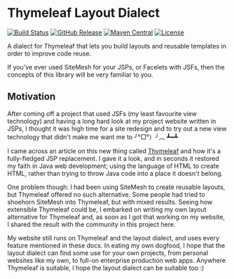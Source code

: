 
Thymeleaf Layout Dialect
========================

[![Build Status](https://travis-ci.org/ultraq/thymeleaf-layout-dialect.svg?branch=master)](https://travis-ci.org/ultraq/thymeleaf-layout-dialect)
[![GitHub Release](https://img.shields.io/github/release/ultraq/thymeleaf-layout-dialect.svg?maxAge=3600)](https://github.com/ultraq/thymeleaf-layout-dialect/releases/latest)
[![Maven Central](https://img.shields.io/maven-central/v/nz.net.ultraq.thymeleaf/thymeleaf-layout-dialect.svg?maxAge=3600)](http://search.maven.org/#search|ga|1|g%3A%22nz.net.ultraq.thymeleaf%22%20AND%20a%3A%22thymeleaf-layout-dialect%22)
[![License](https://img.shields.io/github/license/ultraq/thymeleaf-layout-dialect.svg?maxAge=2592000)](https://github.com/ultraq/thymeleaf-layout-dialect/blob/master/LICENSE.txt)

A dialect for Thymeleaf that lets you build layouts and reusable templates in
order to improve code reuse.

If you've ever used SiteMesh for your JSPs, or Facelets with JSFs, then the
concepts of this library will be very familiar to you.


Motivation
----------

After coming off a project that used JSFs (my least favourite view technology)
and having a long hard look at my project website written in JSPs, I thought it
was high time for a site redesign and to try out a new view technology that
didn't make me want me to ╯°□°）╯︵ ┻━┻

I came across an article on this new thing called [Thymeleaf](http://www.thymeleaf.org/)
and how it's a fully-fledged JSP replacement.  I gave it a look, and in seconds
it restored my faith in Java web development; using the language of HTML to
create HTML, rather than trying to throw Java code into a place it doesn't
belong.

One problem though: I had been using SiteMesh to create reusable layouts, but
Thymeleaf offered no such alternative.  Some people had tried to shoehorn
SiteMesh into Thymeleaf, but with mixed results.  Seeing how extensible
Thymeleaf could be, I embarked on writing my own layout alternative for
Thymeleaf and, as soon as I got that working on my website, I shared the result
with the community in this project here.

My website still runs on Thymeleaf and the layout dialect, and uses every
feature mentioned in these docs.  In eating my own dogfood, I hope that the
layout dialect can find some use for your own projects, from personal websites
like my own, to full-on enterprise production web apps.  Anywhere Thymeleaf is
suitable, I hope the layout dialect can be suitable too :)
